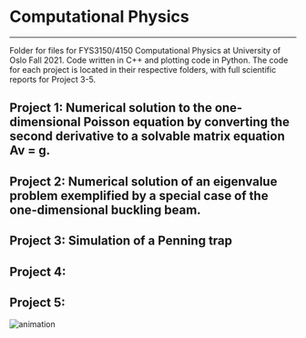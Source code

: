 # Computational Physics

---------------
Folder for files for FYS3150/4150 Computational Physics at University of Oslo Fall 2021. Code written in C++ and plotting code in Python. 
The code for each project is located in their respective folders, with full scientific reports for Project 3-5.

## Project 1: Numerical solution to the one-dimensional Poisson equation by converting the second derivative to a solvable matrix equation Av = g.

## Project 2: Numerical solution of an eigenvalue problem exemplified by a special case of the one-dimensional buckling beam.

## Project 3: Simulation of a Penning trap

## Project 4:

## Project 5: 

![animation](https://user-images.githubusercontent.com/31341364/144926070-2ea39b86-607f-4a8e-aec4-f8027d95b0af.gif)
